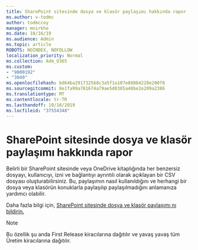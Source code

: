 ```yaml
---
title: SharePoint sitesinde dosya ve klasör paylaşımı hakkında rapor
ms.author: v-todmc
author: todmccoy
manager: mnirkhe
ms.date: 10/16/19
ms.audience: Admin
ms.topic: article
ROBOTS: NOINDEX, NOFOLLOW
localization_priority: Normal
ms.collection: Adm_O365
ms.custom:
- "9000192"
- "3049"
ms.openlocfilehash: bd64ba291732568c3a5f1a107e88884220e200f8
ms.sourcegitcommit: 8e1fa99a781674a79ae5d0385a48be2e209a2386
ms.translationtype: MT
ms.contentlocale: tr-TR
ms.lasthandoff: 10/16/2019
ms.locfileid: "37554348"
---
```

# <a name="report-on-file-and-folder-sharing-in-a-sharepoint-site"></a>SharePoint sitesinde dosya ve klasör paylaşımı hakkında rapor

Belirli bir SharePoint sitesinde veya OneDrive kitaplığında her benzersiz dosyayı, kullanıcıyı, izni ve bağlantıyı ayrıntılı olarak açıklayan bir CSV dosyası oluşturabilirsiniz. Bu, paylaşımın nasıl kullanıldığını ve herhangi bir dosya veya klasörün konuklarla paylaşılıp paylaşılmadığını anlamanıza yardımcı olabilir.

Daha fazla bilgi için, [SharePoint sitesinde dosya ve klasör paylaşımı nı bildirin.](https://docs.microsoft.com/en-us/sharepoint/sharing-reports)

> [!NOTE]
> Bu özellik şu anda First Release kiracılarına dağıtılır ve yavaş yavaş tüm Üretim kiracılarına dağıtılır.